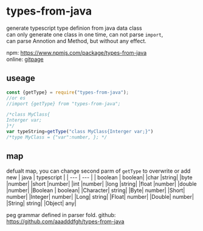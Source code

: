 # types-from-java
generate typescript type definion from java data class  
can only generate one class in one time, can not parse `import`,  
can parse Annotion and Method, but without any effect.

npm: https://www.npmjs.com/package/types-from-java  
online: [gitpage](https://aaadddfgh.github.io/types-from-java/)  


## useage

``` js 
const {getType} = require("types-from-java");
//or es
//import {getType} from "types-from-java";

/*class MyClass{
Interger var;
}*/
var typeString=getType("class MyClass{Interger var;}")
/*type MyClass = {"var":number, }; */
```

## map 
defualt map, you can change second parm of `getType` to overwrite or add new
| java | typescript |
| --- | --- |
|  boolean  |	boolean|
|char	|string|
|byte	|number|
|short	|number|
|int	|number|
|long	|string|
|float	|number|
|double	|number|
|Boolean |	boolean|
|Character|	string|
|Byte|	number|
|Short|	number|
|Integer|	number|
|Long|	string|
|Float|	number|
|Double|	number|
|String|	string|
|Object|	any|

peg grammar defined in parser fold.
github: https://github.com/aaadddfgh/types-from-java
